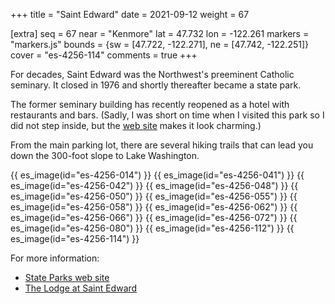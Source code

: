 +++
title = "Saint Edward"
date = 2021-09-12
weight = 67

[extra]
seq = 67
near = "Kenmore"
lat = 47.732
lon = -122.261
markers = "markers.js"
bounds = {sw = [47.722, -122.271], ne = [47.742, -122.251]}
cover = "es-4256-114"
comments = true
+++

For decades, Saint Edward was the Northwest's preeminent Catholic seminary. It closed in 1976 and shortly thereafter became a state park.

<!-- more -->

The former seminary building has recently reopened as a hotel with restaurants and bars. (Sadly, I was short on time when I visited this park so I did not step inside, but the [web site](https://www.thelodgeatstedward.com) makes it look charming.)

From the main parking lot, there are several hiking trails that can lead you down the 300-foot slope to Lake Washington.

{{ es_image(id="es-4256-014") }}
{{ es_image(id="es-4256-041") }}
{{ es_image(id="es-4256-042") }}
{{ es_image(id="es-4256-048") }}
{{ es_image(id="es-4256-050") }}
{{ es_image(id="es-4256-055") }}
{{ es_image(id="es-4256-058") }}
{{ es_image(id="es-4256-062") }}
{{ es_image(id="es-4256-066") }}
{{ es_image(id="es-4256-072") }}
{{ es_image(id="es-4256-080") }}
{{ es_image(id="es-4256-112") }}
{{ es_image(id="es-4256-114") }}

For more information:

* [State Parks web site](https://parks.state.wa.us/577/Saint-Edward)
* [The Lodge at Saint Edward](https://www.thelodgeatstedward.com)
